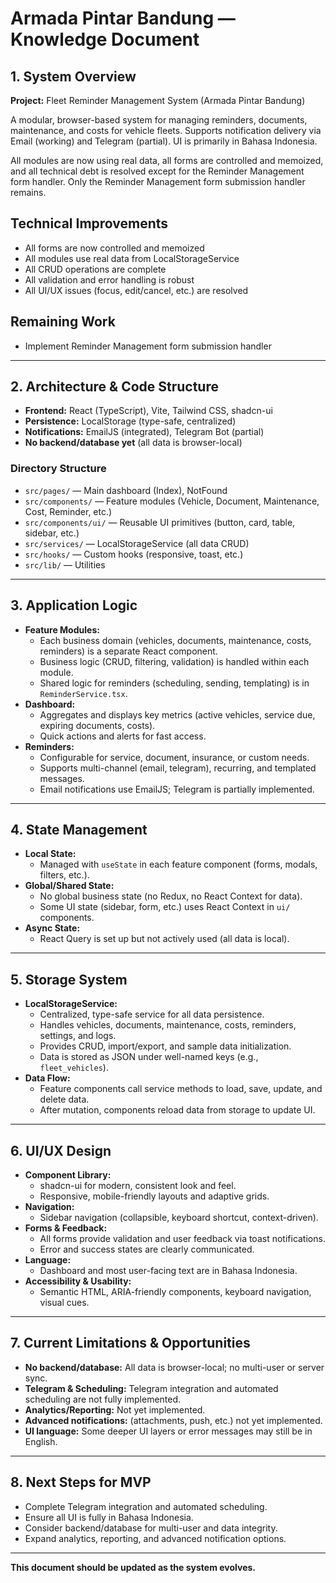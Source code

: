 # Armada Pintar Bandung — Knowledge Document

## 1. System Overview

**Project:** Fleet Reminder Management System (Armada Pintar Bandung)

A modular, browser-based system for managing reminders, documents, maintenance, and costs for vehicle fleets. Supports notification delivery via Email (working) and Telegram (partial). UI is primarily in Bahasa Indonesia.

All modules are now using real data, all forms are controlled and memoized, and all technical debt is resolved except for the Reminder Management form handler. Only the Reminder Management form submission handler remains.

## Technical Improvements
- All forms are now controlled and memoized
- All modules use real data from LocalStorageService
- All CRUD operations are complete
- All validation and error handling is robust
- All UI/UX issues (focus, edit/cancel, etc.) are resolved

## Remaining Work
- Implement Reminder Management form submission handler

---

## 2. Architecture & Code Structure

- **Frontend:** React (TypeScript), Vite, Tailwind CSS, shadcn-ui
- **Persistence:** LocalStorage (type-safe, centralized)
- **Notifications:** EmailJS (integrated), Telegram Bot (partial)
- **No backend/database yet** (all data is browser-local)

### Directory Structure
- `src/pages/` — Main dashboard (Index), NotFound
- `src/components/` — Feature modules (Vehicle, Document, Maintenance, Cost, Reminder, etc.)
- `src/components/ui/` — Reusable UI primitives (button, card, table, sidebar, etc.)
- `src/services/` — LocalStorageService (all data CRUD)
- `src/hooks/` — Custom hooks (responsive, toast, etc.)
- `src/lib/` — Utilities

---

## 3. Application Logic

- **Feature Modules:**
  - Each business domain (vehicles, documents, maintenance, costs, reminders) is a separate React component.
  - Business logic (CRUD, filtering, validation) is handled within each module.
  - Shared logic for reminders (scheduling, sending, templating) is in `ReminderService.tsx`.
- **Dashboard:**
  - Aggregates and displays key metrics (active vehicles, service due, expiring documents, costs).
  - Quick actions and alerts for fast access.
- **Reminders:**
  - Configurable for service, document, insurance, or custom needs.
  - Supports multi-channel (email, telegram), recurring, and templated messages.
  - Email notifications use EmailJS; Telegram is partially implemented.

---

## 4. State Management

- **Local State:**
  - Managed with `useState` in each feature component (forms, modals, filters, etc.).
- **Global/Shared State:**
  - No global business state (no Redux, no React Context for data).
  - Some UI state (sidebar, form, etc.) uses React Context in `ui/` components.
- **Async State:**
  - React Query is set up but not actively used (all data is local).

---

## 5. Storage System

- **LocalStorageService:**
  - Centralized, type-safe service for all data persistence.
  - Handles vehicles, documents, maintenance, costs, reminders, settings, and logs.
  - Provides CRUD, import/export, and sample data initialization.
  - Data is stored as JSON under well-named keys (e.g., `fleet_vehicles`).
- **Data Flow:**
  - Feature components call service methods to load, save, update, and delete data.
  - After mutation, components reload data from storage to update UI.

---

## 6. UI/UX Design

- **Component Library:**
  - shadcn-ui for modern, consistent look and feel.
  - Responsive, mobile-friendly layouts and adaptive grids.
- **Navigation:**
  - Sidebar navigation (collapsible, keyboard shortcut, context-driven).
- **Forms & Feedback:**
  - All forms provide validation and user feedback via toast notifications.
  - Error and success states are clearly communicated.
- **Language:**
  - Dashboard and most user-facing text are in Bahasa Indonesia.
- **Accessibility & Usability:**
  - Semantic HTML, ARIA-friendly components, keyboard navigation, visual cues.

---

## 7. Current Limitations & Opportunities

- **No backend/database:** All data is browser-local; no multi-user or server sync.
- **Telegram & Scheduling:** Telegram integration and automated scheduling are not fully implemented.
- **Analytics/Reporting:** Not yet implemented.
- **Advanced notifications:** (attachments, push, etc.) not yet implemented.
- **UI language:** Some deeper UI layers or error messages may still be in English.

---

## 8. Next Steps for MVP

- Complete Telegram integration and automated scheduling.
- Ensure all UI is fully in Bahasa Indonesia.
- Consider backend/database for multi-user and data integrity.
- Expand analytics, reporting, and advanced notification options.

---

**This document should be updated as the system evolves.** 